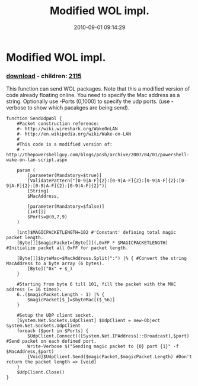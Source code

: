 ﻿---
pid:            2114
poster:         FrankSpierings
title:          Modified WOL impl.
date:           2010-09-01 09:14:29
format:         posh
parent:         0
parent:         0
children:       2115
---

# Modified WOL impl.

### [download](2114.ps1) - children: [2115](2115.md)

This function can send WOL packages. Note that this a modified version of code already floating online. You need to specify the Mac address as a string. Optionally use -Ports (0,1000) to specify the udp ports. (use -verbose to show which pacakges are being send).		

```posh
function SendUdpWol {
	#Packet construction reference: 
	#- http://wiki.wireshark.org/WakeOnLAN
	#- http://en.wikipedia.org/wiki/Wake-on-LAN
	#
	#This code is a modified version of: 
	# - http://thepowershellguy.com/blogs/posh/archive/2007/04/01/powershell-wake-on-lan-script.aspx
	
	param (
		[parameter(Mandatory=$true)]
		[ValidatePattern("[0-9|A-F]{2}:[0-9|A-F]{2}:[0-9|A-F]{2}:[0-9|A-F]{2}:[0-9|A-F]{2}:[0-9|A-F]{2}")]
		[String]
		$MacAddress,
		
		[parameter(Mandatory=$false)]
		[int[]]
		$Ports=@(0,7,9)
	)
	
	[int]$MAGICPACKETLENGTH=102 #'Constant' defining total magic packet length.
	[Byte[]]$magicPacket=[Byte[]](,0xFF * $MAGICPACKETLENGTH) #Initialize packet all 0xFF for packet length.
	
	[Byte[]]$byteMac=$MacAddress.Split(":") |% { #Convert the string MacAddress to a byte array (6 bytes).
		[Byte]("0x" + $_) 
	}
	
	#Starting from byte 6 till 101, fill the packet with the MAC address (= 16 times).
	6..($magicPacket.Length - 1) |% {
		$magicPacket[$_]=$byteMac[($_%6)]		
	}
	
	#Setup the UDP client socket.
	[System.Net.Sockets.UdpClient] $UdpClient = new-Object System.Net.Sockets.UdpClient
	foreach ($port in $Ports) {
		$UdpClient.Connect(([System.Net.IPAddress]::Broadcast),$port) #Send packet on each defined port.
		Write-Verbose $("Sending magic packet to {0} port {1}" -f $MacAddress,$port)
		[Void]$UdpClient.Send($magicPacket,$magicPacket.Length) #Don't return the packet length => [void]
	}
	$UdpClient.Close()
}
```
